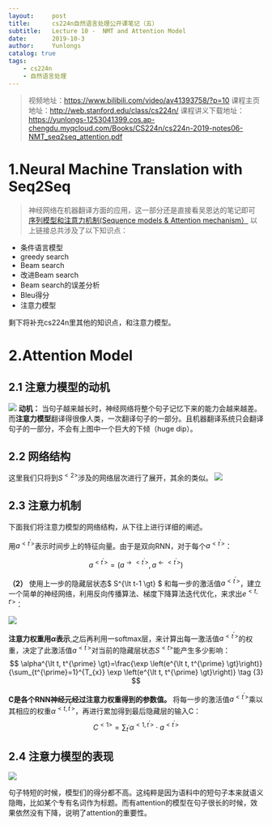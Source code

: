 ```yaml
---
layout:     post
title:      cs224n自然语言处理公开课笔记（五）
subtitle:   Lecture 10 -  NMT and Attention Model
date:       2019-10-3
author:     Yunlongs
catalog: true
tags:
    - cs224n
    - 自然语言处理
---
```


>视频地址：https://www.bilibili.com/video/av41393758/?p=10
课程主页地址：http://web.stanford.edu/class/cs224n/
课程讲义下载地址：https://yunlongs-1253041399.cos.ap-chengdu.myqcloud.com/Books/CS224n/cs224n-2019-notes06-NMT_seq2seq_attention.pdf

# 1.Neural  Machine Translation with Seq2Seq
>神经网络在机器翻译方面的应用，这一部分还是直接看吴恩达的笔记即可 [序列模型和注意力机制(Sequence models & Attention mechanism）](https://baozoulin.gitbook.io/neural-networks-and-deep-learning/di-wu-men-ke-xu-lie-mo-xing-sequence-models/di-wu-men-kexulie-mo-578b28-sequence-models/di-san-zhou-xu-lie-mo-xing-he-zhu-yi-li-ji-zhi-ff08-sequence-models-and-attention-mechanism)
以上链接总共涉及了以下知识点：
- 条件语言模型
- greedy search
- Beam search
- 改进Beam search
- Beam search的误差分析
- Bleu得分
- 注意力模型

剩下将补充cs224n里其他的知识点，和注意力模型。

# 2.Attention Model
## 2.1 注意力模型的动机

![](https://yunlongs-1253041399.cos.ap-chengdu.myqcloud.com/image/Stanford/34.png)
**动机：**  当句子越来越长时，神经网络将整个句子记忆下来的能力会越来越差。而**注意力模型**翻译得很像人类，一次翻译句子的一部分。且机器翻译系统只会翻译句子的一部分，不会有上图中一个巨大的下倾（huge dip）。

## 2.2 网络结构
这里我们只将到$S^{\lt 2 \gt}$涉及的网络层次进行了展开，其余的类似。
![](https://yunlongs-1253041399.cos.ap-chengdu.myqcloud.com/image/Stanford/35.png)

## 2.3 注意力机制
下面我们将注意力模型的网络结构，从下往上进行详细的阐述。

用$a^{\lt t^{\prime} \gt}$表示时间步上的特征向量。由于是双向RNN，对于每个$a^{\lt t^{\prime} \gt}$：

$$
a^{\lt t^{\prime} \gt}=\left(a^{\rightarrow\lt t^{\prime} \gt}, a^{\leftarrow\lt t^{\prime} \gt}\right) \tag{1}
$$

**（2）** 使用上一步的隐藏层状态$ S^{\lt t-1 \gt} $ 和每一步的激活值$a^{\lt t^{\prime} \gt}$，建立一个简单的神经网络，利用反向传播算法、梯度下降算法迭代优化，来求出$e^{\lt {t, t'} \gt}$：

![](https://yunlongs-1253041399.cos.ap-chengdu.myqcloud.com/image/Stanford/36.png)

**注意力权重用$\alpha$表示**,之后再利用一softmax层，来计算出每一激活值$a^{\lt t^{\prime} \gt}$的权重，决定了此激活值$a^{\lt t^{\prime} \gt}$对当前的隐藏层状态$S^{\lt t \gt}$能产生多少影响：
$$
\alpha^{\lt t, t^{\prime} \gt}=\frac{\exp \left(e^{\lt t, t^{\prime} \gt}\right)}{\sum_{t^{\prime}=1}^{T_{x}} \exp \left(e^{\lt t, t^{\prime} \gt}\right)} \tag {3}
$$

**C是各个RNN神经元经过注意力权重得到的参数值。**  将每一步的激活值$a^{\lt t^{\prime} \gt}$乘以其相应的权重$\alpha^{\lt t, t^{\prime} \gt}$，再进行累加得到最后隐藏层的输入C：
$$
C^{\lt 1 \gt}=\sum_{t^{\prime}} \alpha^{\lt 1, t^{\prime} \gt} \cdot a^{\lt t^{\prime} \gt}\tag{4}
$$

## 2.4 注意力模型的表现
![](https://yunlongs-1253041399.cos.ap-chengdu.myqcloud.com/image/Stanford/37.png)

句子特短的时候，模型们的得分都不高。这纯粹是因为语料中的短句子本来就语义隐晦，比如某个专有名词作为标题。而有attention的模型在句子很长的时候，效果依然没有下降，说明了attention的重要性。

